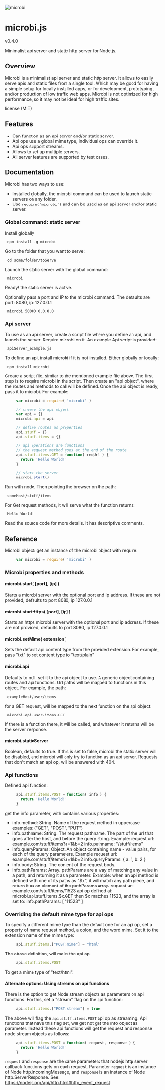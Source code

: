 
![microbi](http://nzonbi.github.io/microbi/img/microbi.png)

# microbi.js
v0.4.0

Minimalist api server and static http server for Node.js.

## Overview

Microbi is a minimalist api server and static http server.
It allows to easily serve apis and static files from a single tool.
Which may be good for having a simple setup for locally installed apps,
or for development, prototyping, and/or production of low traffic web apps.
Microbi is not optimized for high performance, so it may not be ideal
for high traffic sites.

license (MIT)

## Features

* Can function as an api server and/or static server.
* Api ops use a global mime type, individual ops can override it.
* Api ops support streams.
* Allows to set up multiple servers.
* All server features are supported by test cases.

## Documentation

Microbi has two ways to use:
- Installed globally, the microbi command can be used to launch
  static servers on any folder.
- Use `require('microbi')` and can be used as an api server and/or
  static server.

### Global command: static server

Install globally

     npm install -g microbi

Go to the folder that you want to serve:

     cd some/folder/toServe

Launch the static server with the global command:

     microbi

Ready! the static server is active.

Optionally pass a port and IP to the microbi command. The defaults
are port: 8080, ip: 127.0.0.1

     microbi 50000 0.0.0.0

### Api server

To use as an api server, create a script file where you define an
api, and launch the server. Require microbi on it. An example Api
script is provided:

     apiServer_example.js

To define an api, install microbi if it is not installed. Either globally
or locally:

     npm install microbi

Create a script file, similar to the mentioned example file above.
The first step is to require microbi in the script. Then create an
"api object", where the routes and methods to call will be defined.
Once the api object is ready, pass it to microbi.
For example:

```javascript
     var microbi = require( 'microbi' )

     // create the api object
     var api = {}
     microbi.api = api

     // define routes as properties
     api.stuff = {}
     api.stuff.items = {}

     // api operations are functions
     // the request method goes at the end of the route
     api.stuff.items.GET = function( reqUrl ) {
       return 'Hello World!'
     }

     // start the server
     microbi.start()
```

Run with node. Then pointing the browser on the path:

     someHost/stuff/items

For Get request methods, it will serve what the function returns:

     Hello World!

Read the source code for more details. It has descriptive comments.

## Reference

Microbi object: get an instance of the microbi object with require:
```javascript
     var microbi = require( 'microbi' )
```
### Microbi properties and methods

####     microbi.start( [port], [ip] )
Starts a microbi server with the optional port and ip address.
If these are not provided, defaults to port 8080, ip 127.0.0.1

####     microbi.startHttps( [port], [ip] )
Starts an https microbi server with the optional port and ip address.
If these are not provided, defaults to port 8080, ip 127.0.0.1

####     microbi.setMime( extension )
Sets the default api content type from the provided extension.
For example, pass "txt" to set content type to "text/plain"

####     microbi.api
Defaults to null. set it to the api object to use. A generic object
containing routes and api functions. Url paths will be mapped to
functions in this object. For example, the path:

     exampleHost/user/items

for a GET request, will be mapped to the next function on the api object:

     microbi.api.user.items.GET

If there is a function there, it will be called, and whatever it returns
will be the server response.

####     microbi.staticServer
Boolean, defaults to true. If this is set to false, microbi the static server
will be disabled, and microbi will only try to function as an api server.
Requests that don't match an api op, will be answered with 404.

### Api functions

Defined api function:
```javascript
     api.stuff.items.POST = function( info ) {
       return 'Hello World!'
     }
```
 get the info parameter, with contains various properties:

* info.method: String. Name of the request method in uppercase
  examples: ("GET", "POST", "PUT")
* info.pathname: String. The request pathname. The part of the url
  that goes after the host, and before the query string. Example:
    request url: example.com/stuff/items?a=1&b=2
    info.pathname: "/stuff/items"
* info.queryParams: Object. An object containing name - value pairs,
  for each of the query parameters.
  Example
    request url: example.com/stuff/items?a=1&b=2
    info.queryParams: { a: 1, b: 2 }
* info.body: String. The content of the request body.
* info.pathParams: Array. pathParams are a way of matching any value
  in a path, and returning it as a parameter.
  Example: when an api method is defined with one of its paths
  as "$x", it will match any path piece, and return it as an element
  of the pathParams array.
    request url: example.com/stuff/items/11523
    api op defined at: microbi.api.stuff.items.$x.GET
    then $x matches 11523, and the array is set to:
    info.pathParams: [ "11523" ]

### Overriding the default mime type for api ops

To specify a different mime type than the default one for an api op,
set a property of name request method, a colon, and the word mime.
Set it to the extension name of the mime type:
```javascript
     api.stuff.items.["POST:mime"] = "html"
```
The above definition, will make the api op
```javascript
     api.stuff.items.POST
```
To get a mime type of "text/html".

#### Alternate options: Using streams on api functions

There is the option to get Node stream objects as parameters on api functions.
For this, set a "stream" flag on the api function:
```javascript
     api.stuff.items.["POST:stream"] = true
```
The above will flag the `api.stuff.items.POST` api op as streaming.
Api functions that have this flag set, will get not get the info
object as parameter. Instead these api functions will get the
request and response node stream objects as follows:
```javascript
     api.stuff.items.POST = function( request, response ) {
       return 'Hello World!'
     }
```
`request` and `response` are the same parameters that nodejs http server
callback functions gets on each request. Parameter `request` is an instance
of Node http.IncomingMessage, and `response` is an instance of Node
http.ServerResponse. See: https://nodejs.org/api/http.html#http_event_request
